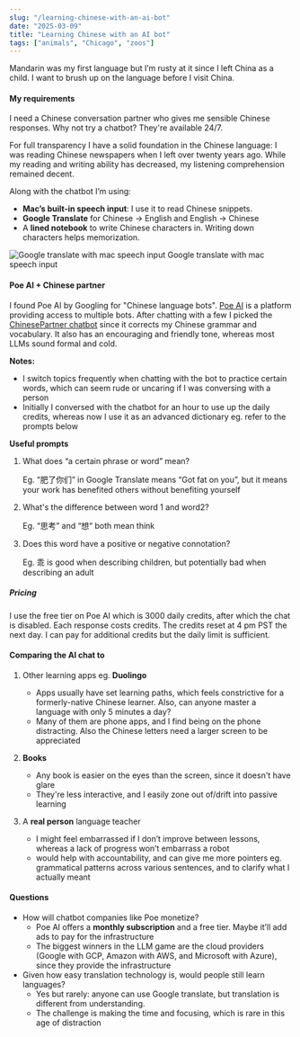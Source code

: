 ```yaml
---
slug: "/learning-chinese-with-an-ai-bot"
date: "2025-03-09"
title: "Learning Chinese with an AI bot"
tags: ["animals", "Chicago", "zoos"]
---
```


Mandarin was my first language but I’m rusty at it since I left China as a child. I want to brush up on the language before I visit China.

#### My requirements

I need a Chinese conversation partner who gives me sensible Chinese responses. Why not try a chatbot? They're available 24/7.

For full transparency I have a solid foundation in the Chinese language: I was reading Chinese newspapers when I left over twenty years ago. While my reading and writing ability has decreased, my listening comprehension remained decent.

Along with the chatbot I’m using:

- **Mac’s built-in speech input**: I use it to read Chinese snippets.
- **Google Translate** for Chinese → English and English → Chinese
- A **lined notebook** to write Chinese characters in. Writing down characters helps memorization.

<img src='/google-translate.png' alt='Google translate with mac speech input' />
<span>Google translate with mac speech input</span>

#### Poe AI + Chinese partner

I found Poe AI by Googling for "Chinese language bots". [Poe AI](https://poe.com/) is a platform providing access to multiple bots. After chatting with a few I picked the [ChinesePartner chatbot](https://poe.com/ChinesePartner) since it corrects my Chinese grammar and vocabulary. It also has an encouraging and friendly tone, whereas most LLMs sound formal and cold.

**Notes:**

- I switch topics frequently when chatting with the bot to practice certain words, which can seem rude or uncaring if I was conversing with a person
- Initially I conversed with the chatbot for an hour to use up the daily credits, whereas now I use it as an advanced dictionary eg. refer to the prompts below

**Useful prompts**

1. What does “a certain phrase or word” mean?

   Eg. “肥了你们” in Google Translate means “Got fat on you”, but it means your work has benefited others without benefiting yourself

2. What's the difference between word 1 and word2?

   Eg. “思考” and “想“ both mean think

3. Does this word have a positive or negative connotation?

   Eg. 乖 is good when describing children, but potentially bad when describing an adult

##### Pricing

I use the free tier on Poe AI which is 3000 daily credits, after which the chat is disabled. Each response costs credits. The credits reset at 4 pm PST the next day. I can pay for additional credits but the daily limit is sufficient.

#### Comparing the AI chat to

1. Other learning apps eg. **Duolingo**

   - Apps usually have set learning paths, which feels constrictive for a formerly-native Chinese learner. Also, can anyone master a language with only 5 minutes a day?
   - Many of them are phone apps, and I find being on the phone distracting. Also the Chinese letters need a larger screen to be appreciated

2. **Books**

   - Any book is easier on the eyes than the screen, since it doesn't have glare
   - They're less interactive, and I easily zone out of/drift into passive learning

3. A **real person** language teacher
   - I might feel embarrassed if I don’t improve between lessons, whereas a lack of progress won’t embarrass a robot
   - would help with accountability, and can give me more pointers eg. grammatical patterns across various sentences, and to clarify what I actually meant

#### Questions

- How will chatbot companies like Poe monetize?
  - Poe AI offers a **monthly subscription** and a free tier. Maybe it’ll add ads to pay for the infrastructure
  - The biggest winners in the LLM game are the cloud providers (Google with GCP, Amazon with AWS, and Microsoft with Azure), since they provide the infrastructure
- Given how easy translation technology is, would people still learn languages?
  - Yes but rarely: anyone can use Google translate, but translation is different from understanding.
  - The challenge is making the time and focusing, which is rare in this age of distraction
